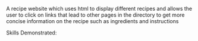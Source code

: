 A recipe website which uses html to display different recipes and allows
the user to click on links that lead to other pages in the directory to 
get more concise information on the recipe such as ingredients and instructions

Skills Demonstrated: